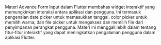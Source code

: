 Materi Advance Form Input dalam Flutter membahas widget interaktif yang memungkinkan interaksi antara aplikasi dan pengguna. Ini termasuk pengenalan date picker untuk memasukkan tanggal, color picker untuk memilih warna, dan file picker untuk mengakses dan memilih file dari penyimpanan perangkat pengguna. Materi ini menggali lebih dalam tentang fitur-fitur interaktif yang dapat meningkatkan pengalaman pengguna dalam aplikasi Flutter.

